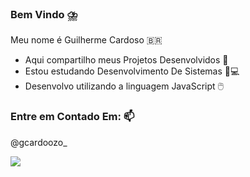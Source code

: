 ### Bem Vindo ⛈️

Meu nome é Guilherme Cardoso 🇧🇷

- Aqui compartilho meus Projetos Desenvolvidos 📨
- Estou estudando Desenvolvimento De Sistemas 📖💻
- Desenvolvo utilizando a linguagem JavaScript 🖱️

 ### Entre em Contado Em: 📫
@gcardoozo_

![](https://media1.tenor.com/m/PGEpDsrsYcIAAAAC/luffy-one-piece-anime.gif)
